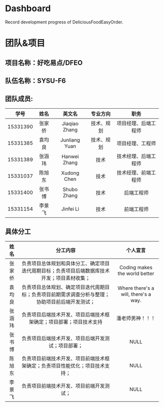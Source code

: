 # Dashboard
Record development progress of DeliciousFoodEasyOrder.
# 团队&项目
## 项目名称：好吃易点/DFEO
## 队伍名称：SYSU-F6
## 团队成员:
|学号|姓名|英文名|专业方向|职务|
|:--:|:--:|:--:|:--:|:--:|
|15331390|张家侨|Jiaqiao Zhang|技术、规划|项目经理、后端工程师|
|15331385|袁均良|Junliang Yuan|技术、规划|项目经理、工程师|
|15331389|张涵玮|Hanwei Zhang|技术|技术经理、后端工程师|
|15331037|陈旭东|Xudong Chen|技术|技术经理、前端工程师|
|15331400|张书博|Shubo Zhang|技术|后端工程师|
|15331154|李景飞|Jinfei Li|技术|前端工程师|
## 具体分工
|姓名|分工内容|个人宣言|
|:--:|:--:|:--:|
|张家侨|负责项目总体规划和具体分工、确定项目迭代周期目标；负责项目后端数据库技术开发；项目素材收集；|Coding makes the world better|
|袁均良|负责项目总体规划、确定项目迭代周期目标；负责项目前期需求调查分析与整理；协助项目前后端开发测试；|Where there's a will, there's a way.|
|张涵玮|负责项目后端技术开发、项目后端技术框架确定；项目部署；项目技术支持|潘老师男神！！！|
|张书博|负责项目后端技术开发、项目后端开发测试；项目部署；|NULL|
|陈旭东|负责项目前端技术开发、项目前端技术框架确定；负责项目性能优化；项目技术支持；|NULL|
|李景飞|负责项目前端技术开发、项目前端开发测试；|NULL|
